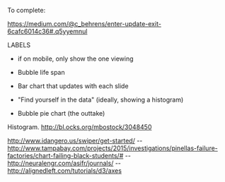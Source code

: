 To complete: 

https://medium.com/@c_behrens/enter-update-exit-6cafc6014c36#.q5yyemnul


LABELS 
- if on mobile, only show the one viewing 


- Bubble life span
- Bar chart that updates with each slide
- "Find yourself in the data" (ideally, showing a histogram)
- Bubble pie chart (the outtake)



Histogram. 
http://bl.ocks.org/mbostock/3048450

http://www.idangero.us/swiper/get-started/
-- http://www.tampabay.com/projects/2015/investigations/pinellas-failure-factories/chart-failing-black-students/#
-- http://neuralengr.com/asifr/journals/
-- http://alignedleft.com/tutorials/d3/axes
